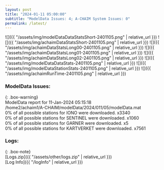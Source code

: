 ```yaml
---
layout: post
title: "2024-01-11 05:00:00"
subtitle: "ModelData Issues: 4; A-CHAIM System Issues: 0"
permalink: /latest/
---
```


![]({{ "/assets/img/modelDataDataStatsShort-2401105.png" | relative_url }})
![]({{ "/assets/img/achaimDataStatsShort-2401105.png" | relative_url }})
![]({{ "/assets/img/achaimDataStatsLong00-2401105.png" | relative_url }})
![]({{ "/assets/img/achaimDataStatsLong01-2401105.png" | relative_url }})
![]({{ "/assets/img/achaimDataStatsLong02-2401105.png" | relative_url }})
![]({{ "/assets/img/modelDataDataStats-2401105.png" | relative_url }})
![]({{ "/assets/img/modelDataStationStats-2401105.png" | relative_url }})
![]({{ "/assets/img/achaimRunTime-2401105.png" | relative_url }})


### ModelData Issues:  
  
{: .box-warning}  
 ModelData report for 11-Jan-2024 05:15:18   
 /home2/achaim1/A-CHAIM/modelData/2024/011/05/modelData.mat   
 0% of all possible stations for IONO were downloaded. x3340   
 0% of all possible stations for SENTINEL were downloaded. x1060   
 0% of all possible stations for GARNER were downloaded. x5   
 0% of all possible stations for KARTVERKET were downloaded. x7561   
  


### Logs:  
  
{: .box-note}  
[Logs.zip]({{ "/assets/other/logs.zip" | relative_url }})  
[Log Info]({{ "/logInfo" | relative_url }})  
